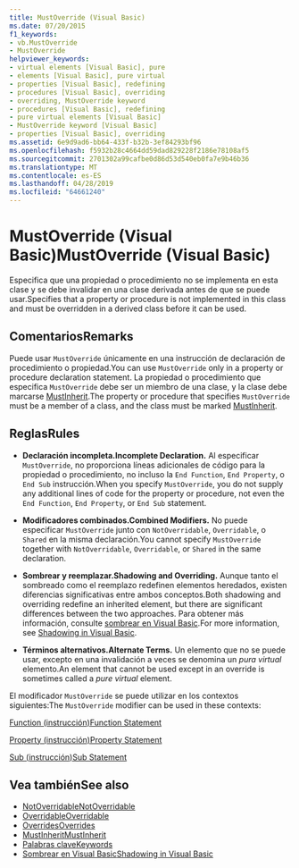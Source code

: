 ```yaml
---
title: MustOverride (Visual Basic)
ms.date: 07/20/2015
f1_keywords:
- vb.MustOverride
- MustOverride
helpviewer_keywords:
- virtual elements [Visual Basic], pure
- elements [Visual Basic], pure virtual
- properties [Visual Basic], redefining
- procedures [Visual Basic], overriding
- overriding, MustOverride keyword
- procedures [Visual Basic], redefining
- pure virtual elements [Visual Basic]
- MustOverride keyword [Visual Basic]
- properties [Visual Basic], overriding
ms.assetid: 6e9d9ad6-bb64-433f-b32b-3ef84293bf96
ms.openlocfilehash: f5932b28c4664dd59dad829228f2186e78108af5
ms.sourcegitcommit: 2701302a99cafbe0d86d53d540eb0fa7e9b46b36
ms.translationtype: MT
ms.contentlocale: es-ES
ms.lasthandoff: 04/28/2019
ms.locfileid: "64661240"
---
```

# <a name="mustoverride-visual-basic"></a><span data-ttu-id="51423-102">MustOverride (Visual Basic)</span><span class="sxs-lookup"><span data-stu-id="51423-102">MustOverride (Visual Basic)</span></span>
<span data-ttu-id="51423-103">Especifica que una propiedad o procedimiento no se implementa en esta clase y se debe invalidar en una clase derivada antes de que se puede usar.</span><span class="sxs-lookup"><span data-stu-id="51423-103">Specifies that a property or procedure is not implemented in this class and must be overridden in a derived class before it can be used.</span></span>  
  
## <a name="remarks"></a><span data-ttu-id="51423-104">Comentarios</span><span class="sxs-lookup"><span data-stu-id="51423-104">Remarks</span></span>  
 <span data-ttu-id="51423-105">Puede usar `MustOverride` únicamente en una instrucción de declaración de procedimiento o propiedad.</span><span class="sxs-lookup"><span data-stu-id="51423-105">You can use `MustOverride` only in a property or procedure declaration statement.</span></span> <span data-ttu-id="51423-106">La propiedad o procedimiento que especifica `MustOverride` debe ser un miembro de una clase, y la clase debe marcarse [MustInherit](../../../visual-basic/language-reference/modifiers/mustinherit.md).</span><span class="sxs-lookup"><span data-stu-id="51423-106">The property or procedure that specifies `MustOverride` must be a member of a class, and the class must be marked [MustInherit](../../../visual-basic/language-reference/modifiers/mustinherit.md).</span></span>  
  
## <a name="rules"></a><span data-ttu-id="51423-107">Reglas</span><span class="sxs-lookup"><span data-stu-id="51423-107">Rules</span></span>  
  
- <span data-ttu-id="51423-108">**Declaración incompleta.**</span><span class="sxs-lookup"><span data-stu-id="51423-108">**Incomplete Declaration.**</span></span> <span data-ttu-id="51423-109">Al especificar `MustOverride`, no proporciona líneas adicionales de código para la propiedad o procedimiento, no incluso la `End Function`, `End Property`, o `End Sub` instrucción.</span><span class="sxs-lookup"><span data-stu-id="51423-109">When you specify `MustOverride`, you do not supply any additional lines of code for the property or procedure, not even the `End Function`, `End Property`, or `End Sub` statement.</span></span>  
  
- <span data-ttu-id="51423-110">**Modificadores combinados.**</span><span class="sxs-lookup"><span data-stu-id="51423-110">**Combined Modifiers.**</span></span> <span data-ttu-id="51423-111">No puede especificar `MustOverride` junto con `NotOverridable`, `Overridable`, o `Shared` en la misma declaración.</span><span class="sxs-lookup"><span data-stu-id="51423-111">You cannot specify `MustOverride` together with `NotOverridable`, `Overridable`, or `Shared` in the same declaration.</span></span>  
  
- <span data-ttu-id="51423-112">**Sombrear y reemplazar.**</span><span class="sxs-lookup"><span data-stu-id="51423-112">**Shadowing and Overriding.**</span></span> <span data-ttu-id="51423-113">Aunque tanto el sombreado como el reemplazo redefinen elementos heredados, existen diferencias significativas entre ambos conceptos.</span><span class="sxs-lookup"><span data-stu-id="51423-113">Both shadowing and overriding redefine an inherited element, but there are significant differences between the two approaches.</span></span> <span data-ttu-id="51423-114">Para obtener más información, consulte [sombrear en Visual Basic](../../../visual-basic/programming-guide/language-features/declared-elements/shadowing.md).</span><span class="sxs-lookup"><span data-stu-id="51423-114">For more information, see [Shadowing in Visual Basic](../../../visual-basic/programming-guide/language-features/declared-elements/shadowing.md).</span></span>  
  
- <span data-ttu-id="51423-115">**Términos alternativos.**</span><span class="sxs-lookup"><span data-stu-id="51423-115">**Alternate Terms.**</span></span> <span data-ttu-id="51423-116">Un elemento que no se puede usar, excepto en una invalidación a veces se denomina un *pura virtual* elemento.</span><span class="sxs-lookup"><span data-stu-id="51423-116">An element that cannot be used except in an override is sometimes called a *pure virtual* element.</span></span>  
  
 <span data-ttu-id="51423-117">El modificador `MustOverride` se puede utilizar en los contextos siguientes:</span><span class="sxs-lookup"><span data-stu-id="51423-117">The `MustOverride` modifier can be used in these contexts:</span></span>  
  
 [<span data-ttu-id="51423-118">Function (instrucción)</span><span class="sxs-lookup"><span data-stu-id="51423-118">Function Statement</span></span>](../../../visual-basic/language-reference/statements/function-statement.md)  
  
 [<span data-ttu-id="51423-119">Property (instrucción)</span><span class="sxs-lookup"><span data-stu-id="51423-119">Property Statement</span></span>](../../../visual-basic/language-reference/statements/property-statement.md)  
  
 [<span data-ttu-id="51423-120">Sub (instrucción)</span><span class="sxs-lookup"><span data-stu-id="51423-120">Sub Statement</span></span>](../../../visual-basic/language-reference/statements/sub-statement.md)  
  
## <a name="see-also"></a><span data-ttu-id="51423-121">Vea también</span><span class="sxs-lookup"><span data-stu-id="51423-121">See also</span></span>

- [<span data-ttu-id="51423-122">NotOverridable</span><span class="sxs-lookup"><span data-stu-id="51423-122">NotOverridable</span></span>](../../../visual-basic/language-reference/modifiers/notoverridable.md)
- [<span data-ttu-id="51423-123">Overridable</span><span class="sxs-lookup"><span data-stu-id="51423-123">Overridable</span></span>](../../../visual-basic/language-reference/modifiers/overridable.md)
- [<span data-ttu-id="51423-124">Overrides</span><span class="sxs-lookup"><span data-stu-id="51423-124">Overrides</span></span>](../../../visual-basic/language-reference/modifiers/overrides.md)
- [<span data-ttu-id="51423-125">MustInherit</span><span class="sxs-lookup"><span data-stu-id="51423-125">MustInherit</span></span>](../../../visual-basic/language-reference/modifiers/mustinherit.md)
- [<span data-ttu-id="51423-126">Palabras clave</span><span class="sxs-lookup"><span data-stu-id="51423-126">Keywords</span></span>](../../../visual-basic/language-reference/keywords/index.md)
- [<span data-ttu-id="51423-127">Sombrear en Visual Basic</span><span class="sxs-lookup"><span data-stu-id="51423-127">Shadowing in Visual Basic</span></span>](../../../visual-basic/programming-guide/language-features/declared-elements/shadowing.md)
